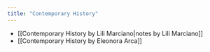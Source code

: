 ```yaml
---
title: "Contemporary History"
---
```

- [[Contemporary History by Lili Marciano|notes by Lili Marciano]]
- [[Contemporary History by Eleonora Arca]]